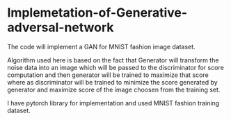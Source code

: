 # Implemetation-of-Generative-adversal-network
The code will implement a GAN for MNIST fashion image dataset. 

Algorithm used here is based on the fact that Generator will transform the noise data into an image which will be passed to the discriminator for score computation and then
generator will be trained to maximize that score where as discriminator will be trained to minimize the score generated by generator and maximize score of the image choosen from
the training set.

I have pytorch library for implementation and used MNIST fashion training dataset.
